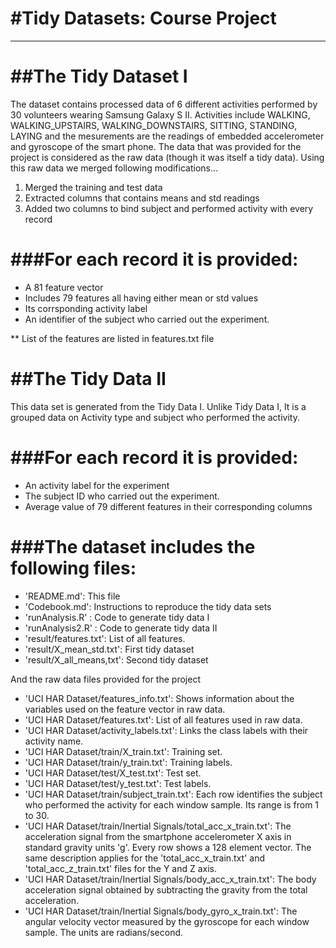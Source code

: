 #Tidy Datasets: Course Project 
================


------------------------------------------------------------------------

##The Tidy Dataset I
==================

The dataset contains processed data of 6 different activities performed by 30 volunteers wearing Samsung Galaxy S II. Activities include WALKING, WALKING_UPSTAIRS, WALKING_DOWNSTAIRS, SITTING, STANDING, LAYING and the mesurements are the readings of embedded accelerometer and gyroscope of the smart phone. The data that was provided for the project is considered as the raw data (though it was itself a tidy data). Using this raw data we merged following modifications...

1.  Merged the training and test data
2.  Extracted columns that contains means and std readings
3.  Added two columns to bind subject and performed activity with every record

###For each record it is provided:
===============================

-   A 81 feature vector
-   Includes 79 features all having either mean or std values
-   Its corrsponding activity label
-   An identifier of the subject who carried out the experiment. 

** List of the features are listed in features.txt file


##The Tidy Data II
================

This data set is generated from the Tidy Data I. Unlike Tidy Data I, It is a grouped data on Activity type and subject who performed the activity.

###For each record it is provided:
===============================

-   An activity label for the experiment
-   The subject ID who carried out the experiment.
-   Average value of 79 different features in their corresponding columns

###The dataset includes the following files:
=========================================

-   'README.md': This file
-   'Codebook.md': Instructions to reproduce the tidy data sets
-   'runAnalysis.R' : Code to generate tidy data I
-   'runAnalysis2.R' : Code to generate tidy data II
-   'result/features.txt': List of all features.
-   'result/X_mean_std.txt': First tidy dataset
-   'result/X_all_means,txt': Second tidy dataset


And the raw data files provided for the project

-   'UCI HAR Dataset/features_info.txt': Shows information about the variables used on the feature vector in raw data.
-   'UCI HAR Dataset/features.txt': List of all features used in raw data.
-   'UCI HAR Dataset/activity_labels.txt': Links the class labels with their activity name.
-   'UCI HAR Dataset/train/X_train.txt': Training set.
-   'UCI HAR Dataset/train/y_train.txt': Training labels.
-   'UCI HAR Dataset/test/X_test.txt': Test set.
-   'UCI HAR Dataset/test/y_test.txt': Test labels.
-   'UCI HAR Dataset/train/subject_train.txt': Each row identifies the subject who performed the activity for each window sample. Its range is from 1 to 30.
-   'UCI HAR Dataset/train/Inertial Signals/total_acc_x_train.txt': The acceleration signal from the smartphone accelerometer X axis in standard gravity units 'g'. Every row shows a 128 element vector. The same description applies for the 'total_acc_x_train.txt' and 'total_acc_z_train.txt' files for the Y and Z axis.
-   'UCI HAR Dataset/train/Inertial Signals/body_acc_x_train.txt': The body acceleration signal obtained by subtracting the gravity from the total acceleration.
-   'UCI HAR Dataset/train/Inertial Signals/body_gyro_x_train.txt': The angular velocity vector measured by the gyroscope for each window sample. The units are radians/second.
